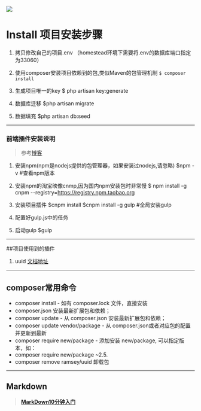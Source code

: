 ![](https://baijunyao.com/uploads/article/20170101/1483285372262949.jpg)
# Install 项目安装步骤
1. 拷贝修改自己的项目.env （homestead环境下需要将.env的数据库端口指定为33060）

2. 使用composer安装项目依赖到的包,类似Maven的包管理机制
  `$ composer install`

3. 生成项目唯一的key
  $ php artisan key:generate

4. 数据库迁移
  $php artisan migrate

5. 数据填充
  $php artisan db:seed

***
### 前端插件安装说明  
>参考[博客](https://baijunyao.com/article/102)

1. 安装npm(npm是nodejs提供的包管理器，如果安装过nodejs,请忽略)
  $npm -v #查看npm版本

2. 安装npm的淘宝映像cnmp,因为国内npm安装包时非常慢
  $ npm install -g cnpm --registry=https://registry.npm.taobao.org

3. 安装项目插件
  $cnpm install
  $cnpm install -g gulp #全局安装gulp

4. 配置好gulp.js中的任务

5. 启动gulp
  $gulp
***
##项目使用到的插件
1. uuid [文档地址](https://packagist.org/packages/emadadly/laravel-uuid)

***
## composer常用命令
* composer install - 如有 composer.lock 文件，直接安装
* composer.json 安装最新扩展包和依赖；
* composer update - 从 composer.json 安装最新扩展包和依赖；
* composer update vendor/package - 从 composer.json或者对应包的配置并更新到最新
* composer require new/package - 添加安装 new/package, 可以指定版本，如：
* composer require new/package ~2.5.
* composer remove ramsey/uuid   卸载包

***
## Markdown
>[**MarkDown10分钟入门**](http://www.jianshu.com/p/1e402922ee32/)
